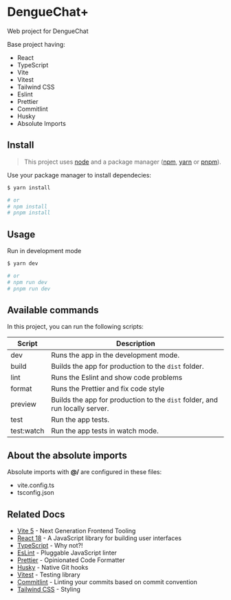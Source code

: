 # DengueChat+

Web project for DengueChat

Base project having:

- React
- TypeScript
- Vite
- Vitest
- Tailwind CSS
- Eslint
- Prettier
- Commitlint
- Husky
- Absolute Imports

## Install

> This project uses [node](http://nodejs.org) and a package manager ([npm](https://npmjs.com), [yarn](https://yarnpkg.com/) or [pnpm](https://pnpm.io/)).

Use your package manager to install dependecies:

```sh
$ yarn install

# or
# npm install
# pnpm install
```

## Usage

Run in development mode

```sh
$ yarn dev

# or
# npm run dev
# pnpm run dev
```

## Available commands

<p>In this project, you can run the following scripts:</p>

| Script     | Description                                                                 |
| ---------- | --------------------------------------------------------------------------- |
| dev        | Runs the app in the development mode.                                       |
| build      | Builds the app for production to the `dist` folder.                         |
| lint       | Runs the Eslint and show code problems                                      |
| format     | Runs the Prettier and fix code style                                        |
| preview    | Builds the app for production to the `dist` folder, and run locally server. |
| test       | Run the app tests.                                                          |
| test:watch | Run the app tests in watch mode.                                            |

## About the absolute imports

Absolute imports with **@/** are configured in these files:

- vite.config.ts
- tsconfig.json

## Related Docs

- [Vite 5](https://vitejs.dev/) - Next Generation Frontend Tooling
- [React 18](https://reactjs.org/) - A JavaScript library for building user interfaces
- [TypeScript](https://www.typescriptlang.org/) - Why not?!
- [EsLint](https://eslint.org/) - Pluggable JavaScript linter
- [Prettier](https://prettier.io) - Opinionated Code Formatter
- [Husky](https://github.com/typicode/husky) - Native Git hooks
- [Vitest](https://vitest.dev/guide/) - Testing library
- [Commitlint](https://commitlint.js.org/) - Linting your commits based on commit convention
- [Tailwind CSS](https://github.com/tailwindlabs/tailwindcss) - Styling
